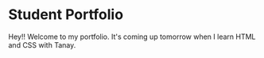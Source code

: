 # Student Portfolio

Hey!! Welcome to my portfolio. It's coming up tomorrow when I learn HTML and CSS with Tanay.
